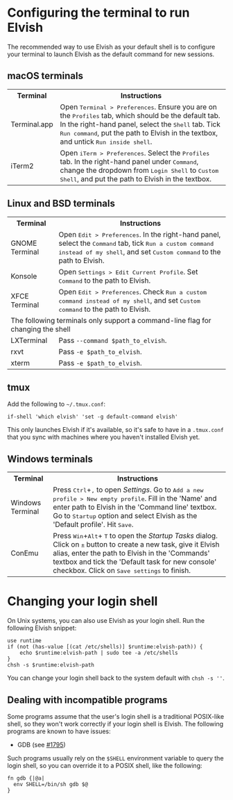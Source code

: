 <!-- toc -->

# Configuring the terminal to run Elvish

The recommended way to use Elvish as your default shell is to configure your
terminal to launch Elvish as the default command for new sessions.

## macOS terminals

<table>
  <tr>
    <th>Terminal</th>
    <th>Instructions</th>
  </tr>
  <tr>
    <td>Terminal.app</td>
    <td>
      Open <kbd>Terminal &gt; Preferences</kbd>.
      Ensure you are on the <kbd>Profiles</kbd> tab, which
      should be the default tab. In the right-hand panel, select the
      <kbd>Shell</kbd> tab. Tick
      <kbd>Run command</kbd>, put the path to Elvish in the
      textbox, and untick <kbd>Run inside shell</kbd>.
    </td>
  </tr>
  <tr>
    <td>iTerm2</td>
    <td>
      Open <kbd>iTerm &gt; Preferences</kbd>. Select the
      <kbd>Profiles</kbd> tab. In the right-hand panel under
      <kbd>Command</kbd>, change the dropdown from
      <kbd>Login Shell</kbd> to
      <kbd>Custom Shell</kbd>, and put the path to Elvish in the
      textbox.
    </td>
  </tr>
</table>

## Linux and BSD terminals

<table>
  <tr>
    <th>Terminal</th>
    <th>Instructions</th>
  </tr>
  <tr>
    <td>GNOME Terminal</td>
    <td>
      Open <kbd>Edit &gt; Preferences</kbd>. In the right-hand
      panel, select the <kbd>Command</kbd> tab, tick
      <kbd>Run a custom command instead of my shell</kbd>,
      and set <kbd>Custom command</kbd> to the path to Elvish.
    </td>
  </tr>
  <tr>
    <td>Konsole</td>
    <td>
      Open <kbd>Settings &gt; Edit Current Profile</kbd>.
      Set <kbd>Command</kbd> to the path to Elvish.
    </td>
  </tr>
  <tr>
    <td>XFCE Terminal</td>
    <td>
      Open <kbd>Edit &gt; Preferences</kbd>. Check
      <kbd>Run a custom command instead of my shell</kbd>,
      and set <kbd>Custom command</kbd> to the path to Elvish.
    </td>
  </tr>
  <tr class="table-section">
    <td colspan="2" class="notice">
      The following terminals only support a command-line flag for changing
      the shell
    </td>
  </tr>
  <tr>
    <td>LXTerminal</td>
    <td>Pass <code>--command $path_to_elvish</code>.</td>
  </tr>
  <tr>
    <td>rxvt</td>
    <td>Pass <code>-e $path_to_elvish</code>.</td>
  </tr>
  <tr>
    <td>xterm</td>
    <td>Pass <code>-e $path_to_elvish</code>.</td>
  </tr>
</table>

## tmux

Add the following to `~/.tmux.conf`:

```tmux
if-shell 'which elvish' 'set -g default-command elvish'
```

This only launches Elvish if it's available, so it's safe to have in a
`.tmux.conf` that you sync with machines where you haven't installed Elvish yet.

## Windows terminals

<table>
  <tr>
    <th>Terminal</th>
    <th>Instructions</th>
  </tr>
  <tr>
    <td>Windows Terminal</td>
    <td>
      Press <kbd>Ctrl</kbd>+<kbd>,</kbd> to
      open <i>Settings</i>. Go to <kbd>Add a new profile &gt; New
      empty profile</kbd>. Fill in the 'Name' and enter path to Elvish in
      the 'Command line' textbox. Go to <kbd>Startup</kbd>
      option and select Elvish as the 'Default profile'. Hit
      <kbd>Save</kbd>.
    </td>
  </tr>
  <tr>
    <td>ConEmu</td>
    <td>
      Press <kbd>Win</kbd>+<kbd>Alt</kbd>+
      <kbd>T</kbd> to open the <i>Startup Tasks</i> dialog.
      Click on <kbd>±</kbd> button to create a new task,
      give it Elvish alias, enter the path to Elvish in the 'Commands'
      textbox and tick the 'Default task for new console' checkbox.
      Click on <kbd>Save settings</kbd> to finish.
    </td>
  </tr>
</table>

# Changing your login shell

On Unix systems, you can also use Elvish as your login shell. Run the following
Elvish snippet:

```elvish
use runtime
if (not (has-value [(cat /etc/shells)] $runtime:elvish-path)) {
    echo $runtime:elvish-path | sudo tee -a /etc/shells
}
chsh -s $runtime:elvish-path
```

You can change your login shell back to the system default with `chsh -s ''`.

## Dealing with incompatible programs

Some programs assume that the user's login shell is a traditional POSIX-like
shell, so they won't work correctly if your login shell is Elvish. The following
programs are known to have issues:

-   GDB (see [#1795](https://b.elv.sh/1795))

Such programs usually rely on the `$SHELL` environment variable to query the
login shell, so you can override it to a POSIX shell, like the following:

```elvish
fn gdb {|@a|
  env SHELL=/bin/sh gdb $@
}
```
